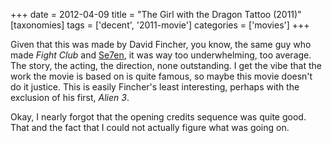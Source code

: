 +++
date = 2012-04-09
title = "The Girl with the Dragon Tattoo (2011)"
[taxonomies]
tags = ['decent', '2011-movie']
categories = ['movies']
+++

Given that this was made by David Fincher, you know, the same guy who
made *Fight Club* and [Se7en], it was way too underwhelming, too
average. The story, the acting, the direction, none outstanding. I get
the vibe that the work the movie is based on is quite famous, so maybe
this movie doesn't do it justice. This is easily Fincher's least
interesting, perhaps with the exclusion of his first, *Alien 3*.

Okay, I nearly forgot that the opening credits sequence was quite good.
That and the fact that I could not actually figure what was going on.

  [Se7en]: @/se7en-1995.md
